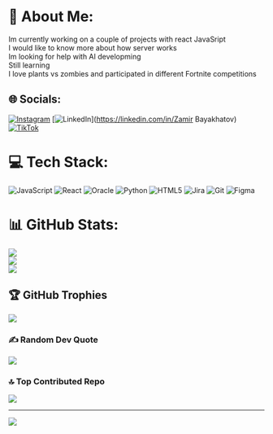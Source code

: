 # 💫 About Me:
Im currently working on a couple of projects with react JavaSript<br>I would like to know more about how server works<br>Im looking for help with AI developming<br>Still learning<br>I love plants vs zombies and participated in different Fortnite competitions


## 🌐 Socials:
[![Instagram](https://img.shields.io/badge/Instagram-%23E4405F.svg?logo=Instagram&logoColor=white)](https://instagram.com/forpeacepls) [![LinkedIn](https://img.shields.io/badge/LinkedIn-%230077B5.svg?logo=linkedin&logoColor=white)](https://linkedin.com/in/Zamir Bayakhatov) [![TikTok](https://img.shields.io/badge/TikTok-%23000000.svg?logo=TikTok&logoColor=white)](https://tiktok.com/@bozhigs) 

# 💻 Tech Stack:
![JavaScript](https://img.shields.io/badge/javascript-%23323330.svg?style=for-the-badge&logo=javascript&logoColor=%23F7DF1E) ![React](https://img.shields.io/badge/react-%2320232a.svg?style=for-the-badge&logo=react&logoColor=%2361DAFB) ![Oracle](https://img.shields.io/badge/Oracle-F80000?style=for-the-badge&logo=oracle&logoColor=white) ![Python](https://img.shields.io/badge/python-3670A0?style=for-the-badge&logo=python&logoColor=ffdd54) ![HTML5](https://img.shields.io/badge/html5-%23E34F26.svg?style=for-the-badge&logo=html5&logoColor=white) ![Jira](https://img.shields.io/badge/jira-%230A0FFF.svg?style=for-the-badge&logo=jira&logoColor=white) ![Git](https://img.shields.io/badge/git-%23F05033.svg?style=for-the-badge&logo=git&logoColor=white) ![Figma](https://img.shields.io/badge/figma-%23F24E1E.svg?style=for-the-badge&logo=figma&logoColor=white)
# 📊 GitHub Stats:
![](https://github-readme-stats.vercel.app/api?username=zobomber&theme=dark&hide_border=false&include_all_commits=true&count_private=true)<br/>
![](https://github-readme-streak-stats.herokuapp.com/?user=zobomber&theme=dark&hide_border=false)<br/>
![](https://github-readme-stats.vercel.app/api/top-langs/?username=zobomber&theme=dark&hide_border=false&include_all_commits=true&count_private=true&layout=compact)

## 🏆 GitHub Trophies
![](https://github-profile-trophy.vercel.app/?username=zobomber&theme=radical&no-frame=false&no-bg=true&margin-w=4)

### ✍️ Random Dev Quote
![](https://quotes-github-readme.vercel.app/api?type=horizontal&theme=tokyonight)

### 🔝 Top Contributed Repo
![](https://github-contributor-stats.vercel.app/api?username=zobomber&limit=5&theme=dark&combine_all_yearly_contributions=true)

---
[![](https://visitcount.itsvg.in/api?id=zobomber&icon=2&color=3)](https://visitcount.itsvg.in)

<!-- Proudly created with GPRM ( https://gprm.itsvg.in ) -->
